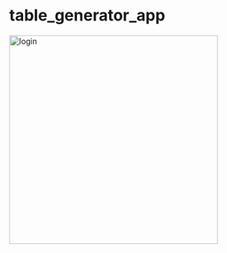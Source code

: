 # table_generator_app
<img width="376" alt="login" src="https://github.com/user-attachments/assets/d904317a-fafe-4b58-a5d9-c1a2ea6a3735">
